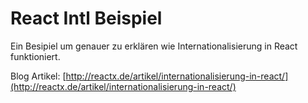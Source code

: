 # React Intl Beispiel

Ein Besipiel um genauer zu erklären wie Internationalisierung in React funktioniert.

Blog Artikel: [http://reactx.de/artikel/internationalisierung-in-react/](http://reactx.de/artikel/internationalisierung-in-react/)

